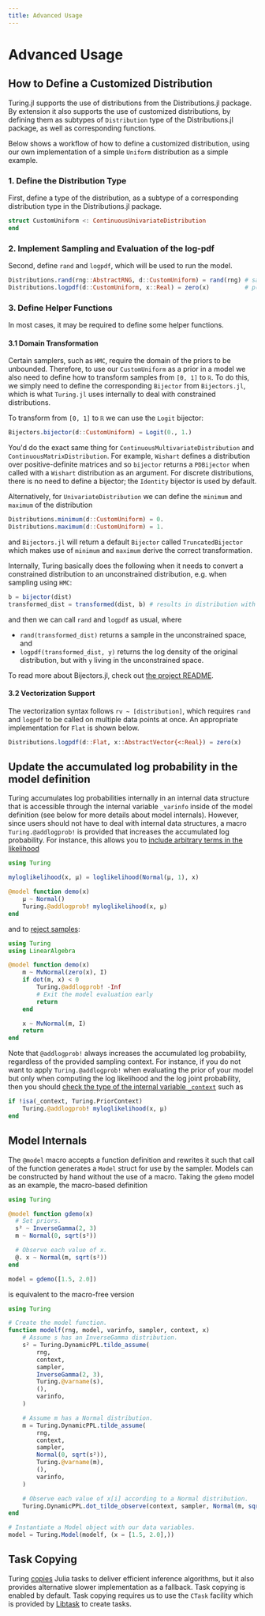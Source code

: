 ```yaml
---
title: Advanced Usage
---
```


# Advanced Usage

## How to Define a Customized Distribution


Turing.jl supports the use of distributions from the Distributions.jl package. By extension it also supports the use of customized distributions, by defining them as subtypes of `Distribution` type of the Distributions.jl package, as well as corresponding functions.


Below shows a workflow of how to define a customized distribution, using our own implementation of a simple `Uniform` distribution as a simple example.


### 1. Define the Distribution Type


First, define a type of the distribution, as a subtype of a corresponding distribution type in the Distributions.jl package.


```julia
struct CustomUniform <: ContinuousUnivariateDistribution
end
```

### 2. Implement Sampling and Evaluation of the log-pdf


Second, define `rand` and `logpdf`, which will be used to run the model.


```julia
Distributions.rand(rng::AbstractRNG, d::CustomUniform) = rand(rng) # sample in [0, 1]
Distributions.logpdf(d::CustomUniform, x::Real) = zero(x)          # p(x) = 1 → logp(x) = 0
```

### 3. Define Helper Functions


In most cases, it may be required to define some helper functions.

#### 3.1 Domain Transformation

Certain samplers, such as `HMC`, require the domain of the priors to be unbounded. Therefore, to use our `CustomUniform` as a prior in a model we also need to define how to transform samples from `[0, 1]` to `ℝ`. To do this, we simply need to define the corresponding `Bijector` from `Bijectors.jl`, which is what `Turing.jl` uses internally to deal with constrained distributions.

To transform from `[0, 1]` to `ℝ` we can use the `Logit` bijector:

```julia
Bijectors.bijector(d::CustomUniform) = Logit(0., 1.)
```

You'd do the exact same thing for `ContinuousMultivariateDistribution` and `ContinuousMatrixDistribution`. For example, `Wishart` defines a distribution over positive-definite matrices and so `bijector` returns a `PDBijector` when called with a `Wishart` distribution as an argument. For discrete distributions, there is no need to define a bijector; the `Identity` bijector is used by default.

Alternatively, for `UnivariateDistribution` we can define the `minimum` and `maximum` of the distribution

```julia
Distributions.minimum(d::CustomUniform) = 0.
Distributions.maximum(d::CustomUniform) = 1.
```

and `Bijectors.jl` will return a default `Bijector` called `TruncatedBijector` which makes use of `minimum` and `maximum` derive the correct transformation.

Internally, Turing basically does the following when it needs to convert a constrained distribution to an unconstrained distribution, e.g. when sampling using `HMC`:
```julia
b = bijector(dist)
transformed_dist = transformed(dist, b) # results in distribution with transformed support + correction for logpdf
```
and then we can call `rand` and `logpdf` as usual, where
- `rand(transformed_dist)` returns a sample in the unconstrained space, and
- `logpdf(transformed_dist, y)` returns the log density of the original distribution, but with `y` living in the unconstrained space.

To read more about Bijectors.jl, check out [the project README](https://github.com/TuringLang/Bijectors.jl).

#### 3.2 Vectorization Support


The vectorization syntax follows `rv ~ [distribution]`, which requires `rand` and `logpdf` to be called on multiple data points at once. An appropriate implementation for `Flat` is shown below.


```julia
Distributions.logpdf(d::Flat, x::AbstractVector{<:Real}) = zero(x)
```

## Update the accumulated log probability in the model definition

Turing accumulates log probabilities internally in an internal data structure that is accessible through
the internal variable `_varinfo` inside of the model definition (see below for more details about model internals).
However, since users should not have to deal with internal data structures, a macro `Turing.@addlogprob!` is provided
that increases the accumulated log probability. For instance, this allows you to
[include arbitrary terms in the likelihood](https://github.com/TuringLang/Turing.jl/issues/1332)

```julia
using Turing

myloglikelihood(x, μ) = loglikelihood(Normal(μ, 1), x)

@model function demo(x)
    μ ~ Normal()
    Turing.@addlogprob! myloglikelihood(x, μ)
end
```

and to [reject samples](https://github.com/TuringLang/Turing.jl/issues/1328):

```julia
using Turing
using LinearAlgebra

@model function demo(x)
    m ~ MvNormal(zero(x), I)
    if dot(m, x) < 0
        Turing.@addlogprob! -Inf
        # Exit the model evaluation early
        return
    end

    x ~ MvNormal(m, I)
    return
end
```

Note that `@addlogprob!` always increases the accumulated log probability, regardless of the provided
sampling context. For instance, if you do not want to apply `Turing.@addlogprob!` when evaluating the
prior of your model but only when computing the log likelihood and the log joint probability, then you
should [check the type of the internal variable `_context`](https://github.com/TuringLang/DynamicPPL.jl/issues/154)
such as

```julia
if !isa(_context, Turing.PriorContext)
    Turing.@addlogprob! myloglikelihood(x, μ)
end
```

## Model Internals


The `@model` macro accepts a function definition and rewrites it such that call of the function generates a `Model` struct for use by the sampler. Models can be constructed by hand without the use of a macro. Taking the `gdemo` model as an example, the macro-based definition

```julia
using Turing

@model function gdemo(x)
  # Set priors.
  s² ~ InverseGamma(2, 3)
  m ~ Normal(0, sqrt(s²))

  # Observe each value of x.
  @. x ~ Normal(m, sqrt(s²))
end

model = gdemo([1.5, 2.0])
```

is equivalent to the macro-free version

```julia
using Turing

# Create the model function.
function modelf(rng, model, varinfo, sampler, context, x)
    # Assume s has an InverseGamma distribution.
    s² = Turing.DynamicPPL.tilde_assume(
        rng,
        context,
        sampler,
        InverseGamma(2, 3),
        Turing.@varname(s),
        (),
        varinfo,
    )

    # Assume m has a Normal distribution.
    m = Turing.DynamicPPL.tilde_assume(
        rng,
        context,
        sampler,
        Normal(0, sqrt(s²)),
        Turing.@varname(m),
        (),
        varinfo,
    )

    # Observe each value of x[i] according to a Normal distribution.
    Turing.DynamicPPL.dot_tilde_observe(context, sampler, Normal(m, sqrt(s²)), x, varinfo)
end

# Instantiate a Model object with our data variables.
model = Turing.Model(modelf, (x = [1.5, 2.0],))
```

## Task Copying


Turing [copies](https://github.com/JuliaLang/julia/issues/4085) Julia tasks to deliver efficient inference algorithms, but it also provides alternative slower implementation as a fallback. Task copying is enabled by default. Task copying requires us to use the `CTask` facility which is provided by [Libtask](https://github.com/TuringLang/Libtask.jl) to create tasks.
